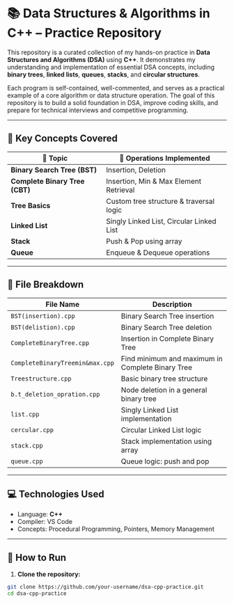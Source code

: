 # 📚 Data Structures & Algorithms in C++ – Practice Repository

This repository is a curated collection of my hands-on practice in **Data Structures and Algorithms (DSA)** using **C++**. It demonstrates my understanding and implementation of essential DSA concepts, including **binary trees**, **linked lists**, **queues**, **stacks**, and **circular structures**.

Each program is self-contained, well-commented, and serves as a practical example of a core algorithm or data structure operation. The goal of this repository is to build a solid foundation in DSA, improve coding skills, and prepare for technical interviews and competitive programming.

---

## 🧠 Key Concepts Covered

| 📁 Topic                     | 🧩 Operations Implemented                         |
|-----------------------------|---------------------------------------------------|
| **Binary Search Tree (BST)**        | Insertion, Deletion                             |
| **Complete Binary Tree (CBT)**      | Insertion, Min & Max Element Retrieval          |
| **Tree Basics**                     | Custom tree structure & traversal logic         |
| **Linked List**                     | Singly Linked List, Circular Linked List        |
| **Stack**                           | Push & Pop using array                          |
| **Queue**                           | Enqueue & Dequeue operations                    |

---

## 📄 File Breakdown

| File Name                        | Description                                      |
|----------------------------------|--------------------------------------------------|
| `BST(insertion).cpp`            | Binary Search Tree insertion                     |
| `BST(delistion).cpp`            | Binary Search Tree deletion                      |
| `CompleteBinaryTree.cpp`        | Insertion in Complete Binary Tree                |
| `CompleteBinaryTreemin&max.cpp` | Find minimum and maximum in Complete Binary Tree |
| `Treestructure.cpp`             | Basic binary tree structure                      |
| `b.t_deletion_opration.cpp`     | Node deletion in a general binary tree           |
| `list.cpp`                      | Singly Linked List implementation                |
| `cercular.cpp`                  | Circular Linked List logic                       |
| `stack.cpp`                     | Stack implementation using array                 |
| `queue.cpp`                     | Queue logic: push and pop                        |

---

## 💻 Technologies Used

- Language: **C++**
- Compiler:  VS Code
- Concepts: Procedural Programming, Pointers, Memory Management

---

## 🚀 How to Run

1. **Clone the repository:**
```bash
git clone https://github.com/your-username/dsa-cpp-practice.git
cd dsa-cpp-practice
